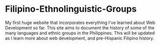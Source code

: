 # Filipino-Ethnolinguistic-Groups
My first huge website that incorporates everything I've learned about Web Development so far. This site aims to document the history of some of the many languages and ethnic groups in the Philippines. This will be updated as I learn more about web development, and pre-Hispanic Filipino history.
